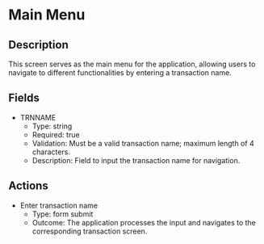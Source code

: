 # Main Menu

## Description
This screen serves as the main menu for the application, allowing users to navigate to different functionalities by entering a transaction name.

## Fields
- TRNNAME
  - Type: string
  - Required: true
  - Validation: Must be a valid transaction name; maximum length of 4 characters.
  - Description: Field to input the transaction name for navigation.

## Actions
- Enter transaction name
  - Type: form submit
  - Outcome: The application processes the input and navigates to the corresponding transaction screen.
